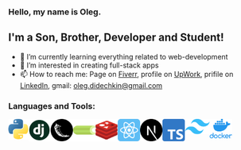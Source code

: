 ### Hello, my name is Oleg.

## I'm a Son, Brother, Developer and Student!

- 🌱 I’m currently learning everything related to web-development
- 👀 I’m interested in creating full-stack apps
- 📫 How to reach me: Page on [Fiverr](https://www.fiverr.com/dbofury), profile on [UpWork](https://www.upwork.com/freelancers/~01bc2c6d8b19205903), prifile on [LinkedIn](https://www.linkedin.com/in/%D0%BE%D0%BB%D0%B5%D0%B3-%D0%B4%D0%B8%D0%B4%D0%B5%D1%87%D0%BA%D0%B8%D0%BD-881687214/?locale=en_US), gmail: oleg.didechkin@gmail.com

### Languages and Tools:

<img align="left" alt="Python" width="40px" src="./icons/Python.png"/>
<img align="left" alt="Django" width="45px" src="./icons/Django.jpg"/>
<img align="left" alt="Flask" width="45px" src="./icons/Flask.png"/>
<img align="left" alt="Celery" width="45px" src="./icons/Celery.png"/>
<img align="left" alt="Redis" width="45px" src="./icons/Redis.png"/>
<img align="left" alt="React" width="45px" src="./icons/React.png"/>
<img align="left" alt="Next" width="45px" src="./icons/Next.png"/>
<img align="left" alt="TS" width="45px" src="./icons/TS.png"/>
<img align="left" alt="Tailwind" width="50px" src="./icons/TailwindCSS.png"/>
<img align="left" alt="Docker" width="45px" src="./icons/Docker.png"/>
